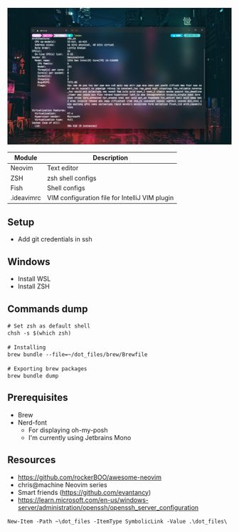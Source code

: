 ![Mah bootifoo terminal](assets/banner.png)

| Module     | Description                                    |
|------------|------------------------------------------------|
| Neovim     | Text editor                                    |
| ZSH        | zsh shell configs                              |
| Fish       | Shell configs                                  |
| .ideavimrc | VIM configuration file for IntelliJ VIM plugin |

## Setup
- Add git credentials in ssh

## Windows
- Install WSL
- Install ZSH

## Commands dump
```
# Set zsh as default shell
chsh -s $(which zsh)

# Installing
brew bundle --file=~/dot_files/brew/Brewfile

# Exporting brew packages
brew bundle dump
```

## Prerequisites
- Brew
- Nerd-font 
  - For displaying oh-my-posh
  - I'm currently using Jetbrains Mono


## Resources
- https://github.com/rockerBOO/awesome-neovim
- chris@machine Neovim series
- Smart friends (https://github.com/evantancy)
- https://learn.microsoft.com/en-us/windows-server/administration/openssh/openssh_server_configuration

```
New-Item -Path ~\dot_files -ItemType SymbolicLink -Value .\dot_files\
```
